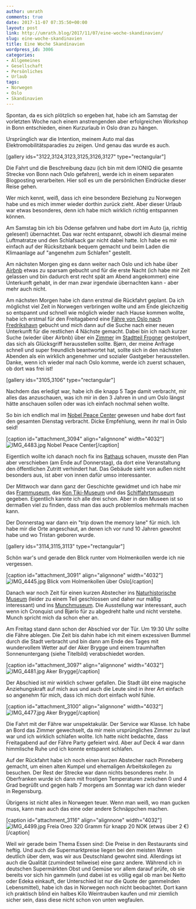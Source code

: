 ```yaml
---
author: umrath
comments: true
date: 2017-11-07 07:35:50+00:00
layout: post
link: http://umrath.blog/2017/11/07/eine-woche-skandinavien/
slug: eine-woche-skandinavien
title: Eine Woche Skandinavien
wordpress_id: 3006
categories:
- Allgemeines
- Gesellschaft
- Persönliches
- Urlaub
tags:
- Norwegen
- Oslo
- Skandinavien
---
```


Spontan, da es sich plötzlich so ergeben hat, habe ich am Samstag der vorletzten Woche nach einem anstrengenden aber erfolgreichen Workshop in Bonn entschieden, einen Kurzurlaub in Oslo dran zu hängen.

Ursprünglich war die Intention, meinem Auto mal das Elektromobilitätsparadies zu zeigen. Und genau das wurde es auch.

[gallery ids="3122,3124,3123,3125,3126,3127" type="rectangular"]

Die Fahrt und die Beschreibung dazu (ich bin mit dem IONIQ die gesamte Strecke von Bonn nach Oslo gefahren), werde ich in einem separaten Blogposting verarbeiten. Hier soll es um die persönlichen Eindrücke dieser Reise gehen.

Wer mich kennt, weiß, dass ich eine besondere Beziehung zu Norwegen habe und es mich immer wieder dorthin zurück zieht. Aber dieser Urlaub war etwas besonderes, denn ich habe mich wirklich richtig entspannen können.

Am Samstag bin ich bis Odense gefahren und habe dort im Auto (ja, richtig gelesen!) übernachtet. Das war recht entspannt, obwohl ich diesmal meine Luftmatratze und den Schlafsack gar nicht dabei hatte. Ich habe es mir einfach auf der Rücksitzbank bequem gemacht und beim Laden die Klimaanlage auf "angenehm zum Schlafen" gestellt.

Am nächsten Morgen ging es dann weiter nach Oslo und ich habe über [Airbnb](https://www.airbnb.com/) etwas zu sparsam gebucht und für die erste Nacht (ich habe mir Zeit gelassen und bin dadurch erst recht spät am Abend angekommen) eine Unterkunft gehabt, in der man zwar irgendwie übernachten kann - aber mehr auch nicht.

Am nächsten Morgen habe ich dann erstmal die Rückfahrt geplant. Da ich möglichst viel Zeit in Norwegen verbringen wollte und am Ende gleichzeitig so entspannt und schnell wie möglich wieder nach Hause kommen wollte, habe ich erstmal für den Freitagabend eine [Fähre von Oslo nach Fredrikshavn](https://www.stenaline.de/unsere-schiffe/stena-saga) gebucht und mich dann auf die Suche nach einer neuen Unterkunft für die restlichen 4 Nächste gemacht. Dabei bin ich nach kurzer Suche (wieder über Airbnb) über ein [Zimmer](https://www.airbnb.com/rooms/5157527) im [Stadtteil Frogner](https://de.wikipedia.org/wiki/Frogner) gestolpert, das sich als Glücksgriff herausstellen sollte. Bjørn, der meine Anfrage schnell und super freundlich beantwortet hat, sollte sich in den nächsten Abenden als ein wirklich angenehmer und sozialer Gastgeber herausstellen. Danke, wenn ich wieder mal nach Oslo komme, werde ich zuerst schauen, ob dort was frei ist!

[gallery ids="3105,3106" type="rectangular"]

Nachdem das erledigt war, habe ich die knapp 5 Tage damit verbracht, mir alles das anzuschauen, was ich mir in den 3 Jahren in und um Oslo längst hätte anschauen sollen oder was ich einfach nochmal sehen wollte.

So bin ich endlich mal im [Nobel Peace Center](https://www.nobelpeacecenter.org/en/) gewesen und habe dort fast den gesamten Dienstag verbracht. Dicke Empfehlung, wenn ihr mal in Oslo seid!

[caption id="attachment_3094" align="alignnone" width="4032"]![IMG_4483.jpg](https://umrath.files.wordpress.com/2017/11/img_4483.jpg) Nobel Peace Center[/caption]

Eigentlich wollte ich danach noch fix ins [Rathaus](https://www.visitoslo.com/de/produkt/?TLp=183783) schauen, musste den Plan aber verschieben (am Ende auf Donnerstag), da dort eine Veranstaltung den öffentlichen Zutritt verhindert hat. Das Gebäude sieht von außen nicht besonders aus, ist aber von innen dafür umso interessanter.



Der Mittwoch war dann ganz der Geschichte gewidmet und ich habe mir das [Frammuseum](http://frammuseum.no/), das [Kon Tiki-Museum](http://www.kon-tiki.no/) und das [Schiffahrtsmuseum](https://marmuseum.no/en) gegeben. Eigentlich kannte ich alle drei schon. Aber in den Museen ist so dermaßen viel zu finden, dass man das auch problemlos mehrmals machen kann.

Der Donnerstag war dann ein "trip down the memory lane" für mich. Ich habe mir die Orte angeschaut, an denen ich vor rund 10 Jahren gewohnt habe und wo Tristan geboren wurde.

[gallery ids="3114,3115,3113" type="rectangular"]

Schön war's und gerade den Blick runter vom Holmenkollen werde ich nie vergessen.

[caption id="attachment_3091" align="alignnone" width="4032"]![IMG_4445.jpg](https://umrath.files.wordpress.com/2017/11/img_4445.jpg) Blick vom Holmenkollen über Oslo[/caption]

Danach war noch Zeit für einen kurzen Abstecher ins [Naturhistorische Museum](http://www.nhm.uio.no/) (leider zu einem Teil geschlossen und daher nur mäßig interessant) und ins [Munchmuseum](http://munchmuseet.no/en/). Die Ausstellung war interessant, auch wenn ich Cronquist und Bjørlo für zu abgedreht halte und nicht verstehe. Munch spricht mich da schon eher an.

Am Freitag stand dann schon der Abschied vor der Tür. Um 19:30 Uhr sollte die Fähre ablegen. Die Zeit bis dahin habe ich mit einem exzessiven Bummel durch die Stadt verbracht und bin dann am Ende des Tages mit wundervollem Wetter auf der Aker Brygge und einem traumhaften Sonnenuntergang (siehe Titelbild) verabschiedet worden.

[caption id="attachment_3097" align="alignnone" width="4032"]![IMG_4481.jpg](https://umrath.files.wordpress.com/2017/11/img_4481.jpg) Aker Brygge[/caption]

Der Abschied ist mir wirklich schwer gefallen. Die Stadt übt eine magische Anziehungskraft auf mich aus und auch die Leute sind in ihrer Art einfach so angenehm für mich, dass ich mich dort einfach wohl fühle.

[caption id="attachment_3100" align="alignnone" width="4032"]![IMG_4477.jpg](https://umrath.files.wordpress.com/2017/11/img_4477.jpg) Aker Brygge[/caption]

Die Fahrt mit der Fähre war unspektakulär. Der Service war Klasse. Ich habe an Bord das Zimmer gewechselt, da mir mein ursprüngliches Zimmer zu laut war und ich wirklich schlafen wollte. Ich hatte nicht bedachte, dass Freitagabend auf der Fähre Party gefeiert wird. Aber auf Deck 4 war dann himmlische Ruhe und ich konnte entspannt schlafen.

Auf der Rückfahrt habe ich noch einen kurzen Abstecher nach Pinneberg gemacht, um einen alten Kumpel und ehemaligen Arbeitskollegen zu besuchen. Der Rest der Strecke war dann nichts besonderes mehr. In Oberfranken wurde ich dann mit frostigen Temperaturen zwischen 0 und 4 Grad begrüßt und gegen halb 7 morgens am Sonntag war ich dann wieder in Regensburg.

Übrigens ist nicht alles in Norwegen teuer. Wenn man weiß, wo man gucken muss, kann man auch das eine oder andere Schnäppchen machen.

[caption id="attachment_3116" align="alignnone" width="4032"]![IMG_4499.jpg](https://umrath.files.wordpress.com/2017/11/img_4499.jpg) Freia Oreo 320 Gramm für knapp 20 NOK (etwas über 2 €)[/caption]

Weil wir gerade beim Thema Essen sind: Die Preise in den Restaurants sind heftig. Und auch die Supermarktpreise liegen bei den meisten Waren deutlich über dem, was wir aus Deutschland gewohnt sind. Allerdings ist auch die Qualität (zumindest teilweise) eine ganz andere. Während ich in deutschen Supermärkten Obst und Gemüse vor allem darauf prüfe, ob sie bereits vor sich hin gammeln (und dabei ist es völlig egal ob man bei Netto oder Edeka einkauft, der Unterschied ist nur die Quote der gammelnden Lebensmittel), habe ich das in Norwegen noch nicht beobachtet. Dort kann ich praktisch blind ein halbes Kilo Weintrauben kaufen und mir ziemlich sicher sein, dass diese nicht schon von unten wegfaulen.
